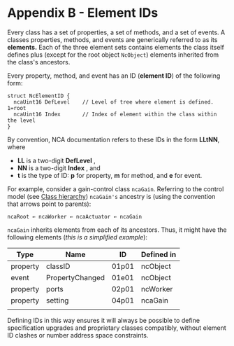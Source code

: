 # Appendix B - Element IDs
Every class has a set of properties, a set of methods, and a set of events. A classes properties, methods, and events are generically referred to as its **elements.** Each of the three element sets contains elements the class itself defines plus (except for the root object `NcObject`) elements inherited from the class's ancestors.

Every property, method, and event has an ID (**element ID**) of the following form:

```
struct NcElementID {
  ncaUint16 DefLevel    // Level of tree where element is defined. 1=root 
  ncaUint16 Index       // Index of element within the class within the level 
} 
```

By convention, NCA documentation refers to these IDs in the form **LLtNN**, where

- **LL** is a two-digit **DefLevel** ,
- **NN** is a two-digit **Index** , and
- **t** is the type of ID: **p** for property, **m** for method, and **e** for event.

For example, consider a gain-control class `ncaGain`. Referring to the control model (see [Class hierarchy](Control%20Model.md#class-hierarchy)) `ncaGain's` ancestry is (using the convention that arrows point to parents):

`ncaRoot ← ncaWorker ← ncaActuator ← ncaGain`

`ncaGain` inherits elements from each of its ancestors. Thus, it might have the following elements
 (_this is a simplified example_):

|     Type     |        Name     |   ID    | Defined in           |
| ------------ | --------------- | ------- | -------------------- |
| property     | classID         | 01p01   | ncObject             |
| event        | PropertyChanged | 01e01   | ncObject             |
| property     | ports           | 02p01   | ncWorker             |
| property     | setting         | 04p01   | ncaGain              |
|              |                 |         |                      |

Defining IDs in this way ensures it will always be possible to define specification upgrades and proprietary classes compatibly, without element ID clashes or number address space constraints.
